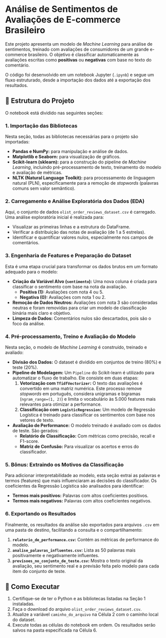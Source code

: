 # Análise de Sentimentos de Avaliações de E-commerce Brasileiro

Este projeto apresenta um modelo de *Machine Learning* para análise de sentimentos, treinado com avaliações de consumidores de um grande e-commerce brasileiro. O objetivo é classificar automaticamente as avaliações escritas como **positivas** ou **negativas** com base no texto do comentário.

O código foi desenvolvido em um notebook Jupyter (`.ipynb`) e segue um fluxo estruturado, desde a importação dos dados até a exportação dos resultados.

## 📂 Estrutura do Projeto

O notebook está dividido nas seguintes seções:

### 1. Importação das Bibliotecas
Nesta seção, todas as bibliotecas necessárias para o projeto são importadas:
- **Pandas e NumPy:** para manipulação e análise de dados.
- **Matplotlib e Seaborn:** para visualização de gráficos.
- **Scikit-learn (sklearn):** para a construção do pipeline de *Machine Learning*, incluindo pré-processamento de texto, treinamento do modelo e avaliação de métricas.
- **NLTK (Natural Language Toolkit):** para processamento de linguagem natural (PLN), especificamente para a remoção de *stopwords* (palavras comuns sem valor semântico).

### 2. Carregamento e Análise Exploratória dos Dados (EDA)
Aqui, o conjunto de dados `olist_order_reviews_dataset.csv` é carregado. Uma análise exploratória inicial é realizada para:
- Visualizar as primeiras linhas e a estrutura do DataFrame.
- Verificar a distribuição das notas de avaliação (de 1 a 5 estrelas).
- Identificar e quantificar valores nulos, especialmente nos campos de comentários.

### 3. Engenharia de Features e Preparação do Dataset
Esta é uma etapa crucial para transformar os dados brutos em um formato adequado para o modelo:
- **Criação da Variável Alvo (`sentimento`):** Uma nova coluna é criada para classificar o sentimento com base na nota da avaliação.
  - **Positiva (1):** Avaliações com nota 4 ou 5.
  - **Negativa (0):** Avaliações com nota 1 ou 2.
- **Remoção de Dados Neutros:** Avaliações com nota 3 são consideradas neutras e foram removidas para criar um modelo de classificação binária mais claro e objetivo.
- **Limpeza de Dados:** Comentários nulos são descartados, pois são o foco da análise.

### 4. Pré-processamento, Treino e Avaliação do Modelo
Nesta seção, o modelo de *Machine Learning* é construído, treinado e avaliado:
- **Divisão dos Dados:** O dataset é dividido em conjuntos de treino (80%) e teste (20%).
- **Pipeline de Modelagem:** Um `Pipeline` do Scikit-learn é utilizado para automatizar o fluxo de trabalho. Ele consiste em duas etapas:
  1. **Vetorização com `TfidfVectorizer`:** O texto das avaliações é convertido em uma matriz numérica. Este processo remove *stopwords* em português, considera unigramas e bigramas (`ngram_range=(1, 2)`) e limita o vocabulário às 5.000 features mais relevantes para otimizar a performance.
  2. **Classificação com `LogisticRegression`:** Um modelo de Regressão Logística é treinado para classificar os sentimentos com base nos vetores de texto.
- **Avaliação de Performance:** O modelo treinado é avaliado com os dados de teste. São gerados:
  - **Relatório de Classificação:** Com métricas como precisão, recall e F1-score.
  - **Matriz de Confusão:** Para visualizar os acertos e erros do classificador.

### 5. Bônus: Extraindo os Motivos da Classificação
Para adicionar interpretabilidade ao modelo, esta seção extrai as palavras e termos (features) que mais influenciaram as decisões do classificador. Os coeficientes da Regressão Logística são analisados para identificar:
- **Termos mais positivos:** Palavras com altos coeficientes positivos.
- **Termos mais negativos:** Palavras com altos coeficientes negativos.

### 6. Exportando os Resultados
Finalmente, os resultados da análise são exportados para arquivos `.csv` em uma pasta de destino, facilitando a consulta e o compartilhamento:
1. **`relatorio_de_performance.csv`:** Contém as métricas de performance do modelo.
2. **`analise_palavras_influentes.csv`:** Lista as 50 palavras mais positivamente e negativamente influentes.
3. **`previsoes_no_conjunto_de_teste.csv`:** Mostra o texto original da avaliação, seu sentimento real e a previsão feita pelo modelo para cada item do conjunto de teste.

## 🚀 Como Executar
1. Certifique-se de ter o Python e as bibliotecas listadas na Seção 1 instaladas.
2. Faça o download do arquivo `olist_order_reviews_dataset.csv`.
3. Atualize a variável `caminho_do_arquivo` na Célula 2 com o caminho local do dataset.
4. Execute todas as células do notebook em ordem. Os resultados serão salvos na pasta especificada na Célula 6.
